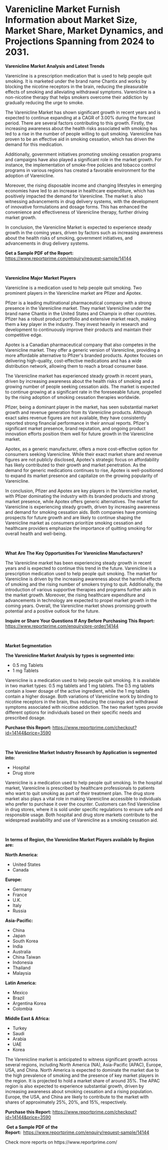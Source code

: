 <p><h1>Varenicline Market Furnish Information about Market Size, Market Share, Market Dynamics, and Projections Spanning from 2024 to 2031.</h1></p><p><strong>Varenicline Market Analysis and Latest Trends</strong></p>
<p><p>Varenicline is a prescription medication that is used to help people quit smoking. It is marketed under the brand name Chantix and works by blocking the nicotine receptors in the brain, reducing the pleasurable effects of smoking and alleviating withdrawal symptoms. Varenicline is a non-nicotine therapy that helps smokers overcome their addiction by gradually reducing the urge to smoke.</p><p>The Varenicline Market has shown significant growth in recent years and is expected to continue expanding at a CAGR of 3.00% during the forecast period. There are several factors contributing to this growth. Firstly, the increasing awareness about the health risks associated with smoking has led to a rise in the number of people willing to quit smoking. Varenicline has proven to be an effective aid in smoking cessation, which has driven the demand for this medication.</p><p>Additionally, government initiatives promoting smoking cessation programs and campaigns have also played a significant role in the market growth. For instance, the implementation of smoke-free policies and tobacco control programs in various regions has created a favorable environment for the adoption of Varenicline.</p><p>Moreover, the rising disposable income and changing lifestyles in emerging economies have led to an increase in healthcare expenditure, which has positively impacted the demand for Varenicline. The market is also witnessing advancements in drug delivery systems, with the development of innovative formulations and dosage forms. This has enhanced the convenience and effectiveness of Varenicline therapy, further driving market growth.</p><p>In conclusion, the Varenicline Market is expected to experience steady growth in the coming years, driven by factors such as increasing awareness about the health risks of smoking, government initiatives, and advancements in drug delivery systems.</p></p>
<p><strong>Get a Sample PDF of the Report:&nbsp;</strong> <a href="https://www.reportprime.com/enquiry/request-sample/14144">https://www.reportprime.com/enquiry/request-sample/14144</a></p>
<p>&nbsp;</p>
<p><strong>Varenicline Major Market Players</strong></p>
<p><p>Varenicline is a medication used to help people quit smoking. Two prominent players in the Varenicline market are Pfizer and Apotex. </p><p>Pfizer is a leading multinational pharmaceutical company with a strong presence in the Varenicline market. They market Varenicline under the brand name Chantix in the United States and Champix in other countries. Pfizer has a robust product portfolio and extensive market reach, making them a key player in the industry. They invest heavily in research and development to continuously improve their products and maintain their competitive edge.</p><p>Apotex is a Canadian pharmaceutical company that also competes in the Varenicline market. They offer a generic version of Varenicline, providing a more affordable alternative to Pfizer's branded products. Apotex focuses on delivering high-quality, cost-effective medications and has a wide distribution network, allowing them to reach a broad consumer base.</p><p>The Varenicline market has experienced steady growth in recent years, driven by increasing awareness about the health risks of smoking and a growing number of people seeking cessation aids. The market is expected to continue growing at a significant rate in the foreseeable future, propelled by the rising adoption of smoking cessation therapies worldwide.</p><p>Pfizer, being a dominant player in the market, has seen substantial market growth and revenue generation from its Varenicline products. Although exact sales revenue figures are not available, they have consistently reported strong financial performance in their annual reports. Pfizer's significant market presence, brand reputation, and ongoing product innovation efforts position them well for future growth in the Varenicline market.</p><p>Apotex, as a generic manufacturer, offers a more cost-effective option for consumers seeking Varenicline. While their exact market share and revenue figures are not publicly disclosed, Apotex's strategic focus on affordability has likely contributed to their growth and market penetration. As the demand for generic medications continues to rise, Apotex is well-positioned to expand its market presence and capitalize on the growing popularity of Varenicline.</p><p>In conclusion, Pfizer and Apotex are key players in the Varenicline market, with Pfizer dominating the industry with its branded products and strong market presence, while Apotex offers generic alternatives. The market for Varenicline is experiencing steady growth, driven by increasing awareness and demand for smoking cessation aids. Both companies have promising prospects for future growth and are likely to continue shaping the Varenicline market as consumers prioritize smoking cessation and healthcare providers emphasize the importance of quitting smoking for overall health and well-being.</p></p>
<p>&nbsp;</p>
<p><strong>What Are The Key Opportunities For Varenicline Manufacturers?</strong></p>
<p><p>The Varenicline market has been experiencing steady growth in recent years and is expected to continue this trend in the future. Varenicline is a prescription medication used to help people quit smoking. The market for Varenicline is driven by the increasing awareness about the harmful effects of smoking and the rising number of smokers trying to quit. Additionally, the introduction of various supportive therapies and programs further aids in the market growth. Moreover, the rising healthcare expenditure and advancements in technology are expected to propel market growth in the coming years. Overall, the Varenicline market shows promising growth potential and a positive outlook for the future.</p></p>
<p><strong>Inquire or Share Your Questions If Any Before Purchasing This Report:</strong> <a href="https://www.reportprime.com/enquiry/pre-order/14144">https://www.reportprime.com/enquiry/pre-order/14144</a></p>
<p>&nbsp;</p>
<p><strong>Market Segmentation</strong></p>
<p><strong>The Varenicline Market Analysis by types is segmented into:</strong></p>
<p><ul><li>0.5 mg Tablets</li><li>1 mg Tablets</li></ul></p>
<p><p>Varenicline is a medication used to help people quit smoking. It is available in two market types: 0.5 mg tablets and 1 mg tablets. The 0.5 mg tablets contain a lower dosage of the active ingredient, while the 1 mg tablets contain a higher dosage. Both variations of Varenicline work by binding to nicotine receptors in the brain, thus reducing the cravings and withdrawal symptoms associated with nicotine addiction. The two market types provide different options for individuals based on their specific needs and prescribed dosage.</p></p>
<p><strong>Purchase this Report:&nbsp;</strong><a href="https://www.reportprime.com/checkout?id=14144&price=3590">https://www.reportprime.com/checkout?id=14144&price=3590</a></p>
<p>&nbsp;</p>
<p><strong>The Varenicline Market Industry Research by Application is segmented into:</strong></p>
<p><ul><li>Hospital</li><li>Drug store</li></ul></p>
<p><p>Varenicline is a medication used to help people quit smoking. In the hospital market, Varenicline is prescribed by healthcare professionals to patients who want to quit smoking as part of their treatment plan. The drug store market also plays a vital role in making Varenicline accessible to individuals who prefer to purchase it over the counter. Customers can find Varenicline in drug stores, where it is sold under specific regulations to ensure safe and responsible usage. Both hospital and drug store markets contribute to the widespread availability and use of Varenicline as a smoking cessation aid.</p></p>
<p>&nbsp;</p>
<p><strong>In terms of Region, the Varenicline Market Players available by Region are:</strong></p>
<p>
    <p> <strong> North America: </strong>
        <ul>
            <li>United States</li>
            <li>Canada</li>
        </ul>
        </p> 
    <p> <strong> Europe: </strong>
        <ul>
            <li>Germany</li>
            <li>France</li>
            <li>U.K.</li>
            <li>Italy</li>
            <li>Russia</li>
        </ul>
        </p> 
    <p> <strong> Asia-Pacific: </strong>
        <ul>
            <li>China</li>
            <li>Japan</li>
            <li>South Korea</li>
            <li>India</li>
            <li>Australia</li>
            <li>China Taiwan</li>
            <li>Indonesia</li>
            <li>Thailand</li>
            <li>Malaysia</li>
        </ul>
        </p> 
    <p> <strong> Latin America: </strong>
        <ul>
            <li>Mexico</li>
            <li>Brazil</li>
            <li>Argentina Korea</li>
            <li>Colombia</li>
        </ul>
        </p> 
    <p> <strong> Middle East & Africa: </strong>
        <ul>
            <li>Turkey</li>
            <li>Saudi</li>
            <li>Arabia</li>
            <li>UAE</li>
            <li>Korea</li>
        </ul>
    </p>
    </p>
<p><p>The Varenicline market is anticipated to witness significant growth across several regions, including North America (NA), Asia-Pacific (APAC), Europe, USA, and China. North America is expected to dominate the market due to the high prevalence of smoking and the presence of key market players in the region. It is projected to hold a market share of around 35%. The APAC region is also expected to experience substantial growth, driven by increasing awareness about smoking cessation and a rising population. Europe, the USA, and China are likely to contribute to the market with shares of approximately 25%, 20%, and 15%, respectively.</p></p>
<p><strong>Purchase this Report: </strong><a href="https://www.reportprime.com/checkout?id=14144&price=3590">https://www.reportprime.com/checkout?id=14144&price=3590</a></p>
<p>&nbsp;<strong>Get a Sample PDF of the Report:&nbsp;&nbsp;</strong><a href="https://www.reportprime.com/enquiry/request-sample/14144">https://www.reportprime.com/enquiry/request-sample/14144</a></p>
<p><strong></strong></p>
<p>Check more reports on https://www.reportprime.com/</p>